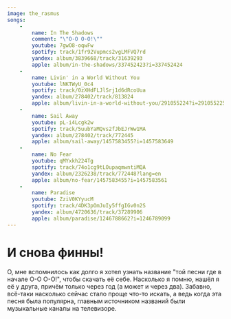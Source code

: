 ```yaml
---
image: the_rasmus
songs:
    -
        name: In The Shadows
        comment: "\"О-О О-О!\""
        youtube: 7gwO8-oqwFw
        spotify: track/1fr92Vupmcs2vgLMFVQ7rd
        yandex: album/3839668/track/31639293
        apple: album/in-the-shadows/337452423?i=337452424
    -
        name: Livin' in a World Without You
        youtube: lNKTWyU_0c4
        spotify: track/0zXHdFLJlSrj1d6dRcoUua
        yandex: album/278402/track/813824
        apple: album/livin-in-a-world-without-you/291055224?i=291055225
    -
        name: Sail Away
        youtube: pL-i4Lcgk2w
        spotify: track/5uubYaMQvs2fJbEJrWw1MA
        yandex: album/278402/track/772445
        apple: album/sail-away/1457583455?i=1457583649
    -
        name: No Fear
        youtube: qMYxkh224Tg
        spotify: track/74o1cg9tLOupaqmwntiMQA
        yandex: album/2326238/track/772448?lang=en
        apple: album/no-fear/1457583455?i=1457583561
    -
        name: Paradise
        youtube: ZziV0KYyucM
        spotify: track/4DK3pOmJuIy5ffgIGv0n2S
        yandex: album/4720636/track/37289906
        apple: album/paradise/1246788662?i=1246789099
---
```

# И снова финны!

О, мне вспомнилось как долго я хотел узнать название "той песни где в начале О-О О-О!", чтобы скачать её себе.
Насколько я помню, нашёл я её у друга, причём только через год (а может и через два).
Забавно, всё-таки насколько сейчас стало проще что-то искать, а ведь когда эта песня была популярна, главным источником
названий были музыкальные каналы на телевизоре.